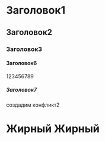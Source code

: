 # Заголовок1

## Заголовок2

### Заголовок3

#### Заголовок6
123456789
##### Заголовок7

создадим конфликт2

**Жирный**
**Жирный**
=======



